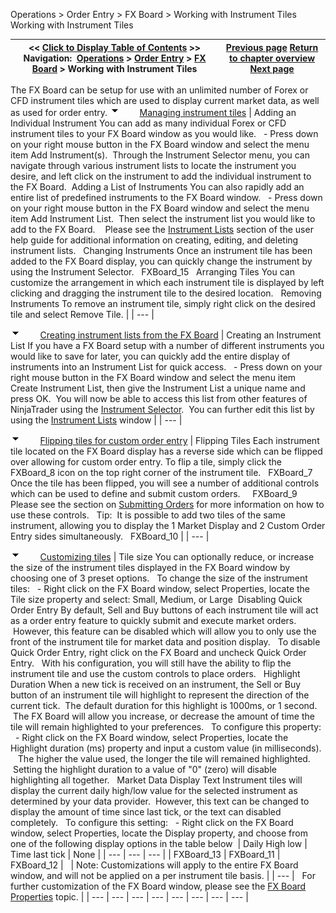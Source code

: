 ﻿
Operations > Order Entry > FX Board > Working with Instrument Tiles
Working with Instrument Tiles

| << [Click to Display Table of Contents](working_with_instrument_tiles_fx_board.md) >> **Navigation:**     [Operations](operations-1.md) > [Order Entry](order_entry-1.md) > [FX Board](fx_board-1.md) > Working with Instrument Tiles | [Previous page](display_overview_fx_board-1.md) [Return to chapter overview](fx_board-1.md) [Next page](submitting_orders_fx_board-1.md) |
| --- | --- |
The FX Board can be setup for use with an unlimited number of Forex or CFD instrument tiles which are used to display current market data, as well as used for order entry.
![tog_minus](tog_minus-1.gif)        [Managing instrument tiles](javascript:HMToggle('toggle','ManagingInstrumentTiles','ManagingInstrumentTiles_ICON'))
| Adding an Individual Instrument You can add as many individual Forex or CFD instrument tiles to your FX Board window as you would like.   - Press down on your right mouse button in the FX Board window and select the menu item Add Instrument(s).  Through the Instrument Selector menu, you can navigate through various instrument lists to locate the instrument you desire, and left click on the instrument to add the individual instrument to the FX Board.  Adding a List of Instruments You can also rapidly add an entire list of predefined instruments to the FX Board window.   - Press down on your right mouse button in the FX Board window and select the menu item Add Instrument List.  Then select the instrument list you would like to add to the FX Board.    Please see the [Instrument Lists](instrument_lists-1.md) section of the user help guide for additional information on creating, editing, and deleting instrument lists.   Changing Instruments Once an instrument tile has been added to the FX Board display, you can quickly change the instrument by using the Instrument Selector.   FXBoard_15   Arranging Tiles You can customize the arrangement in which each instrument tile is displayed by left clicking and dragging the instrument tile to the desired location.   Removing Instruments To remove an instrument tile, simply right click on the desired tile and select Remove Tile. |
| --- |

![tog_minus](tog_minus-1.gif)        [Creating instrument lists from the FX Board](javascript:HMToggle('toggle','CreatingInstrumentListsFromTheFxBoard','CreatingInstrumentListsFromTheFxBoard_ICON'))
| Creating an Instrument List If you have a FX Board setup with a number of different instruments you would like to save for later, you can quickly add the entire display of instruments into an Instrument List for quick access.   - Press down on your right mouse button in the FX Board window and select the menu item Create Instrument List, then give the Instrument List a unique name and press OK.  You will now be able to access this list from other features of NinjaTrader using the [Instrument Selector](instrumentselector-1.md).  You can further edit this list by using the [Instrument Lists](instrument_lists-1.md) window |
| --- |

![tog_minus](tog_minus-1.gif)        [Flipping tiles for custom order entry](javascript:HMToggle('toggle','FlippingTilesForCustomOrderEntry','FlippingTilesForCustomOrderEntry_ICON'))
| Flipping Tiles Each instrument tile located on the FX Board display has a reverse side which can be flipped over allowing for custom order entry. To flip a tile, simply click the FXBoard_8 icon on the top right corner of the instrument tile.   FXBoard_7   Once the tile has been flipped, you will see a number of additional controls which can be used to define and submit custom orders.     FXBoard_9   Please see the section on [Submitting Orders](submitting_orders_fx_board-1.md) for more information on how to use these controls.   Tip:  It is possible to add two tiles of the same instrument, allowing you to display the 1 Market Display and 2 Custom Order Entry sides simultaneously.    FXBoard_10 |
| --- |

![tog_minus](tog_minus-1.gif)        [Customizing tiles](javascript:HMToggle('toggle','CustomizingTiles','CustomizingTiles_ICON'))
| Tile size You can optionally reduce, or increase the size of the instrument tiles displayed in the FX Board window by choosing one of 3 preset options.    To change the size of the instrument tiles:   - Right click on the FX Board window, select Properties, locate the Tile size property and select: Small, Medium, or Large  Disabling Quick Order Entry By default, Sell and Buy buttons of each instrument tile will act as a order entry feature to quickly submit and execute market orders.  However, this feature can be disabled which will allow you to only use the front of the instrument tile for market data and position display.   To disable Quick Order Entry, right click on the FX Board and uncheck Quick Order Entry.   With his configuration, you will still have the ability to flip the instrument tile and use the custom controls to place orders.   Highlight Duration When a new tick is received on an instrument, the Sell or Buy button of an instrument tile will highlight to represent the direction of the current tick.  The default duration for this highlight is 1000ms, or 1 second.  The FX Board will allow you increase, or decrease the amount of time the tile will remain highlighted to your preferences.    To configure this property:    - Right click on the FX Board window, select Properties, locate the Highlight duration (ms) property and input a custom value (in milliseconds).    The higher the value used, the longer the tile will remained highlighted.  Setting the highlight duration to a value of "0" (zero) will disable highlighting all together.   Market Data Display Text Instrument tiles will display the current daily high/low value for the selected instrument as determined by your data provider.  However, this text can be changed to display the amount of time since last tick, or the text can disabled completely.   To configure this setting:    - Right click on the FX Board window, select Properties, locate the Display property, and choose from one of the following display options in the table below    | Daily High low | Time last tick | None | | --- | --- | --- | | FXBoard_13 | FXBoard_11 | FXBoard_12 |        | Note: Customizations will apply to the entire FX Board window, and will not be applied on a per instrument tile basis. | | --- |      For further customization of the FX Board window, please see the [FX Board Properties](properties_fx_board-1.md) topic. |
| --- | --- | --- | --- | --- | --- | --- | --- |
